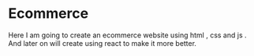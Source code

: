 # Ecommerce
 Here I am going to create an ecommerce website using html , css and js . And later on will create using react to make it more better.
